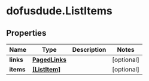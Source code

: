 # dofusdude.ListItems

## Properties

Name | Type | Description | Notes
------------ | ------------- | ------------- | -------------
**links** | [**PagedLinks**](PagedLinks.md) |  | [optional] 
**items** | [**[ListItem]**](ListItem.md) |  | [optional] 


